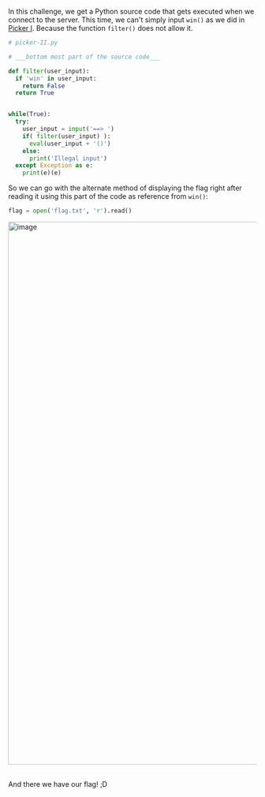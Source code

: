 In this challenge, we get a Python source code that gets executed when we connect to the server.
This time, we can't simply input `win()` as we did in [Picker I](<Reverse Engineering/picker-i.md>).
Because the function `filter()` does not allow it.

```py
# picker-II.py

# ___bottom most part of the source code___

def filter(user_input):
  if 'win' in user_input:
    return False
  return True


while(True):
  try:
    user_input = input('==> ')
    if( filter(user_input) ):
      eval(user_input + '()')
    else:
      print('Illegal input')
  except Exception as e:
    print(e)(e)
```

So we can go with the alternate method of displaying the flag right after reading it using this
part of the code as reference from `win()`:

```py
flag = open('flag.txt', 'r').read()
```

<img width="1101" alt="image" src="https://github.com/user-attachments/assets/66a8749c-4355-4839-a77e-ad34e7ebfd5a">

<br>
<br>

And there we have our flag! ;D
